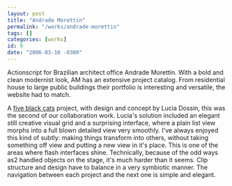 ```yaml
---
layout: post
title: "Andrade Morettin"
permalink: "/works/andrade-morettin"
tags: []
categories: [works]
id: 9
date: "2006-03-10 -0300"
---
```

Actionscript for Brazilian architect office Andrade Morettin. With a bold and clean modernist look, AM has an extensive project catalog. From residential house to large public buildings their portfolio is interesting and versatile, the website had to match.

A [five black cats](http://www.fiveblackcats.com/) project, with design and concept by Lucia Dossin, this was the second of our collaboration work. Lucia's solution included an elegant still creative visual grid and a surprising interface, where a plain list view morphs into a full blown detailed view very smoothly. I've always enjoyed this kind of subtly: making things transform into others, without taking something off view and putting a new view in it's place. This is one of the areas where flash interfaces shine. Technically, because of the odd ways as2 handled objects on the stage, it's much harder than it seems. Clip structure and design have to balance in a very symbiotic manner. The navigation between each project and the next one is simple and elegant. 

